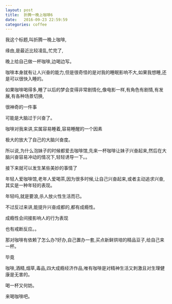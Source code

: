```yaml
---
layout: post
title:  折腾一晚上咖啡6
date:   2016-09-23 22:59:59
categories: coffee
---
```


我这个标题,叫折腾一晚上咖啡,

缘由,是最近比较凌乱,忙完了,

晚上给自己做一杯咖啡,边喝边写。

咖啡本身就有让人兴奋的能力,但是很奇怪的是对我的睡眠影响不大,如果我想睡,还是可以很快入睡的。

如果咖啡喝得多,睡了以后的梦会变得非常剧情化,像电影一样,有角色有剧情,有发展,有各种场景切换,

很神奇的一件事

可能是大脑过于兴奋了。

咖啡对我来讲,实属容易睡着,容易睡醒的一个因素

极大的放大了自己的大脑兴奋度。

所以说,为什么泡妹子的时候都爱去咖啡馆,先来一杯咖啡让妹子兴奋起来,然后在大脑兴奋容易冲动的情况下,轻轻诱导一下。。

接下来就可以发生某些美妙的事情了

年轻人爱咖啡馆,老年人爱喝茶,因为很多时候,让自己兴奋起来,或者主动追求兴奋,其实是一种年轻的表现。

年轻吗,就是要浪,杀人放火性生活而已。

不过反过来讲,能提升兴奋成都的,都有成瘾性。

成瘾性会间接影响人的行为表现

也有戒断反应。。

那对咖啡有依赖了怎么办?好办,自己置办一套,买点新鲜烘培的精品豆子,给自己来一杯。

毕竟

咖啡,酒精,烟草,毒品,四大成瘾经济作品,唯有咖啡是对精神生活又刺激且对生理健康是无害的。

喝一杯又何妨。

来喝咖啡吧。























